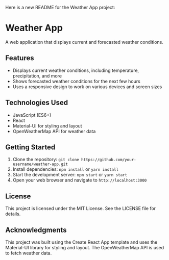 

Here is a new README for the Weather App project:

**Weather App**
================

A web application that displays current and forecasted weather conditions.

**Features**
------------

* Displays current weather conditions, including temperature, precipitation, and more
* Shows forecasted weather conditions for the next few hours
* Uses a responsive design to work on various devices and screen sizes

**Technologies Used**
--------------------

* JavaScript (ES6+)
* React
* Material-UI for styling and layout
* OpenWeatherMap API for weather data

**Getting Started**
-------------------

1. Clone the repository: `git clone https://github.com/your-username/weather-app.git`
2. Install dependencies: `npm install` or `yarn install`
3. Start the development server: `npm start` or `yarn start`
4. Open your web browser and navigate to `http://localhost:3000`

**License**
-------

This project is licensed under the MIT License. See the LICENSE file for details.

**Acknowledgments**
---------------

This project was built using the Create React App template and uses the Material-UI library for styling and layout. The OpenWeatherMap API is used to fetch weather data.